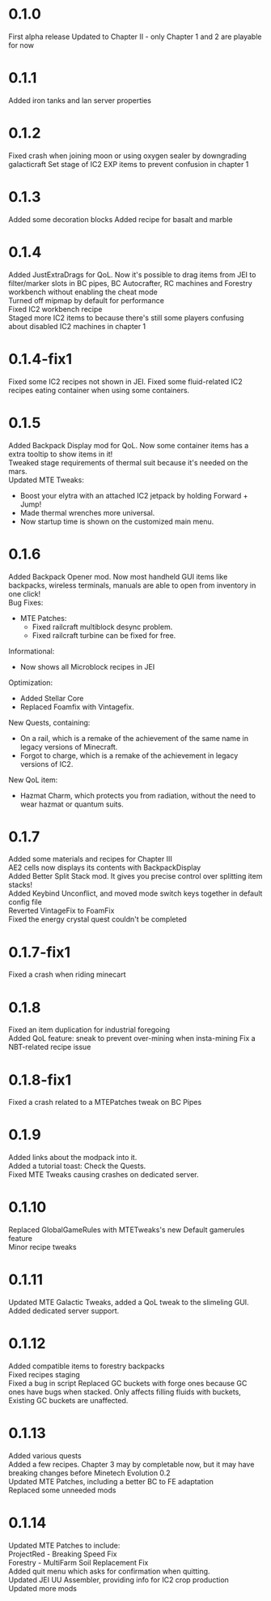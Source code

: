 # 0.1.0
First alpha release Updated to Chapter II - only Chapter 1 and 2 are playable for now  
# 0.1.1
Added iron tanks and lan server properties  
# 0.1.2
Fixed crash when joining moon or using oxygen sealer by downgrading galacticraft Set stage of IC2 EXP items to prevent confusion in chapter 1  
# 0.1.3
Added some decoration blocks Added recipe for basalt and marble  
# 0.1.4
Added JustExtraDrags for QoL. Now it's possible to drag items from JEI to filter/marker slots in BC pipes, BC Autocrafter, RC machines and Forestry workbench without enabling the cheat mode  
Turned off mipmap by default for performance  
Fixed IC2 workbench recipe  
Staged more IC2 items to because there's still some players confusing about disabled IC2 machines in chapter 1  
# 0.1.4-fix1
Fixed some IC2 recipes not shown in JEI. Fixed some fluid-related IC2 recipes eating container when using some containers.  
# 0.1.5
Added Backpack Display mod for QoL. Now some container items has a extra tooltip to show items in it!  
Tweaked stage requirements of thermal suit because it's needed on the mars.  
Updated MTE Tweaks:  
- Boost your elytra with an attached IC2 jetpack by holding Forward + Jump!
- Made thermal wrenches more universal.
- Now startup time is shown on the customized main menu.
# 0.1.6
Added Backpack Opener mod. Now most handheld GUI items like backpacks, wireless terminals, manuals are able to open from inventory in one click!  
Bug Fixes:  

- MTE Patches:
  - Fixed railcraft multiblock desync problem.
  - Fixed railcraft turbine can be fixed for free.

Informational:  

- Now shows all Microblock recipes in JEI

Optimization:

- Added Stellar Core
- Replaced Foamfix with Vintagefix.

New Quests, containing:

- On a rail, which is a remake of the achievement of the same name in legacy versions of Minecraft.
- Forgot to charge, which is a remake of the achievement in legacy versions of IC2.

New QoL item:

- Hazmat Charm, which protects you from radiation, without the need to wear hazmat or quantum suits.
# 0.1.7
Added some materials and recipes for Chapter III  
AE2 cells now displays its contents with BackpackDisplay  
Added Better Split Stack mod. It gives you precise control over splitting item stacks!  
Added Keybind Unconflict, and moved mode switch keys together in default config file  
Reverted VintageFix to FoamFix  
Fixed the energy crystal quest couldn't be completed  
# 0.1.7-fix1
Fixed a crash when riding minecart  
# 0.1.8
Fixed an item duplication for industrial foregoing  
Added QoL feature: sneak to prevent over-mining when insta-mining Fix a NBT-related recipe issue  
# 0.1.8-fix1
Fixed a crash related to a MTEPatches tweak on BC Pipes  
# 0.1.9
Added links about the modpack into it.  
Added a tutorial toast: Check the Quests.  
Fixed MTE Tweaks causing crashes on dedicated server.  
# 0.1.10
Replaced GlobalGameRules with MTETweaks's new Default gamerules feature  
Minor recipe tweaks  
# 0.1.11
Updated MTE Galactic Tweaks, added a QoL tweak to the slimeling GUI.  
Added dedicated server support.  
# 0.1.12
Added compatible items to forestry backpacks  
Fixed recipes staging  
Fixed a bug in script
Replaced GC buckets with forge ones because GC ones have bugs when stacked. Only affects filling fluids with buckets, Existing GC buckets are unaffected.  
# 0.1.13
Added various quests  
Added a few recipes. Chapter 3 may by completable now, but it may have breaking changes before Minetech Evolution 0.2  
Updated MTE Patches, including a better BC to FE adaptation  
Replaced some unneeded mods  
# 0.1.14
Updated MTE Patches to include:  
  ProjectRed - Breaking Speed Fix  
  Forestry - MultiFarm Soil Replacement Fix  
Added quit menu which asks for confirmation when quitting.  
Updated JEI UU Assembler, providing info for IC2 crop production   
Updated more mods  
